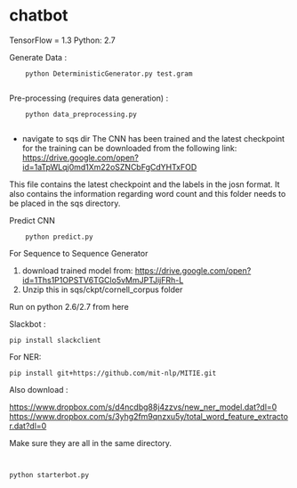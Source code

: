 # chatbot
TensorFlow = 1.3
Python: 2.7

Generate Data :


```
	python DeterministicGenerator.py test.gram 
  
```


Pre-processing (requires data generation) :


```
	python data_preprocessing.py
  
```

* navigate to sqs dir
The CNN has been trained and the latest checkpoint for the training can be downloaded from the following link:
https://drive.google.com/open?id=1aTpWLqj0md1Xm22oSZNCbFgCdYHTxFOD

This file contains the latest checkpoint and the labels in the josn format. It also contains the information regarding word count and this folder needs to be placed in the sqs directory.

Predict CNN


```
    python predict.py 

```

For Sequence to Sequence Generator 

1. download trained model from: https://drive.google.com/open?id=1Ths1P1OPSTV6TGClo5vMmJPTJijFRh-L
2. Unzip this in sqs/ckpt/cornell_corpus folder






Run on python 2.6/2.7 from here

Slackbot :

```
pip install slackclient
```

For NER:

```
pip install git+https://github.com/mit-nlp/MITIE.git
```

Also download :

https://www.dropbox.com/s/d4ncdbg88j4zzvs/new_ner_model.dat?dl=0
https://www.dropbox.com/s/3yhg2fm9qnzxu5y/total_word_feature_extractor.dat?dl=0

Make sure they are all in the same directory.

```


python starterbot.py

```







